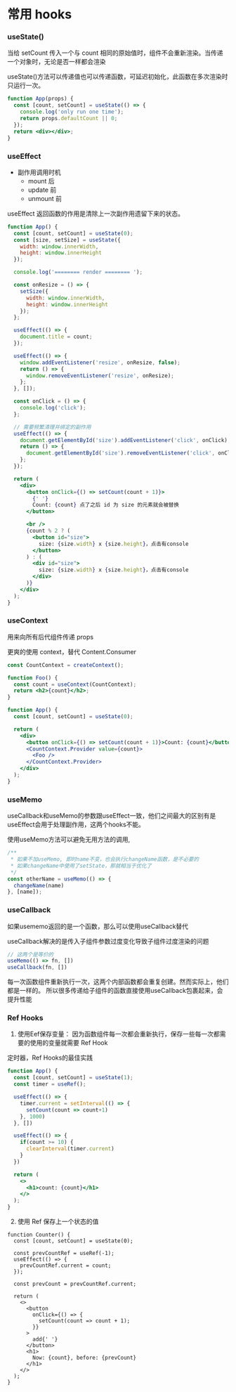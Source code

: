 # 常用 hooks

### useState()

当给 setCount 传入一个与 count 相同的原始值时，组件不会重新渲染。当传递一个对象时，无论是否一样都会渲染

useState()方法可以传递值也可以传递函数，可延迟初始化，此函数在多次渲染时只运行一次。

```jsx
function App(props) {
  const [count, setCount] = useState(() => {
    console.log('only run one time');
    return props.defaultCount || 0;
  });
  return <div></div>;
}
```

### useEffect

- 副作用调用时机
  - mount 后
  - update 前
  - unmount 前

useEffect 返回函数的作用是清除上一次副作用遗留下来的状态。

```jsx
function App() {
  const [count, setCount] = useState(0);
  const [size, setSize] = useState({
    width: window.innerWidth,
    height: window.innerHeight
  });

  console.log('======== render ======== ');

  const onResize = () => {
    setSize({
      width: window.innerWidth,
      height: window.innerHeight
    });
  };

  useEffect(() => {
    document.title = count;
  });

  useEffect(() => {
    window.addEventListener('resize', onResize, false);
    return () => {
      window.removeEventListener('resize', onResize);
    };
  }, []);

  const onClick = () => {
    console.log('click');
  };

  // 需要频繁清理并绑定的副作用
  useEffect(() => {
    document.getElementById('size').addEventListener('click', onClick);
    return () => {
      document.getElementById('size').removeEventListener('click', onClick);
    };
  });

  return (
    <div>
      <button onClick={() => setCount(count + 1)}>
        {' '}
        Count: {count} 点了之后 id 为 size 的元素就会被替换
      </button>

      <br />
      {count % 2 ? (
        <button id="size">
          size: {size.width} x {size.height}，点击有console
        </button>
      ) : (
        <div id="size">
          size: {size.width} x {size.height}，点击有console
        </div>
      )}
    </div>
  );
}
```

### useContext

用来向所有后代组件传递 props

更爽的使用 context，替代 Content.Consumer

```jsx
const CountContext = createContext();

function Foo() {
  const count = useContext(CountContext);
  return <h2>{count}</h2>;
}

function App() {
  const [count, setCount] = useState(0);

  return (
    <div>
      <button onClick={() => setCount(count + 1)}>Count: {count}</button>
      <CountContext.Provider value={count}>
        <Foo />
      </CountContext.Provider>
    </div>
  );
}
```

### useMemo
useCallback和useMemo的参数跟useEffect一致，他们之间最大的区别有是useEffect会用于处理副作用，这两个hooks不能。

使用useMemo方法可以避免无用方法的调用,
```jsx
/**
 * 如果不加useMemo, 即时name不变，也会执行changeName函数，是不必要的
 * 如果changeName中使用了setState，那就相当于优化了
 */
const otherName = useMemo(() => {
  changeName(name)
}, [name]);
```

### useCallback
如果usememo返回的是一个函数，那么可以使用useCallback替代

useCallback解决的是传入子组件参数过度变化导致子组件过度渲染的问题
```js
// 这两个是等价的
useMemo(() => fn, [])
useCallback(fn, [])
```
每一次函数组件重新执行一次，这两个内部函数都会重复创建。然而实际上，他们都是一样的。 所以很多传递给子组件的函数直接使用useCallback包裹起来，会提升性能



### Ref Hooks

1. 使用Eef保存变量：
因为函数组件每一次都会重新执行，保存一些每一次都需要的使用的变量就需要 Ref Hook

定时器，Ref Hooks的最佳实践
```jsx
function App() {
  const [count, setCount] = useState(1);
  const timer = useRef();

  useEffect(() => {
    timer.current = setInterval(() => {
      setCount(count => count+1)
    }, 1000)
  }, [])

  useEffect(() => {
    if(count >= 10) {
      clearInterval(timer.current)
    }
  })

  return (
    <>
      <h1>count: {count}</h1> 
    </>
  );
}
```

2. 使用 Ref 保存上一个状态的值
```JSX
function Counter() {
  const [count, setCount] = useState(0);

  const prevCountRef = useRef(-1);
  useEffect(() => {
    prevCountRef.current = count;
  });

  const prevCount = prevCountRef.current;

  return (
    <>
      <button
        onClick={() => {
          setCount(count => count + 1);
        }}
      >
        add{' '}
      </button>
      <h1>
        Now: {count}, before: {prevCount}
      </h1>
    </>
  );
}
```
